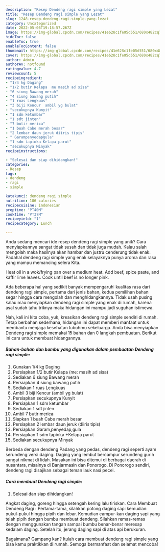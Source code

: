 ```yaml
---
description: "Resep Dendeng ragi simple yang Lezat"
title: "Resep Dendeng ragi simple yang Lezat"
slug: 1248-resep-dendeng-ragi-simple-yang-lezat
category: Uncategorized
date: 2022-05-05T19:18:57.267Z
image: https://img-global.cpcdn.com/recipes/41e628c1fe05d551/680x482cq70/dendeng-ragi-simple-foto-resep-utama.jpg
hideToc: false
enableToc: true
enableTocContent: false
thumbnail: https://img-global.cpcdn.com/recipes/41e628c1fe05d551/680x482cq70/dendeng-ragi-simple-foto-resep-utama.jpg
cover: https://img-global.cpcdn.com/recipes/41e628c1fe05d551/680x482cq70/dendeng-ragi-simple-foto-resep-utama.jpg
author: Admin
authorAv: notfound
ratingvalue: 4.7
reviewcount: 5
recipeingredient:
- "1/4 kg Daging"
- "1/2 butir Kelapa  me masih ad sisa"
- "6 siung Bawang merah"
- "4 siung bawang putih"
- "1 ruas Lengkuas"
- "3 biji Kencur  ambil yg bulat"
- "secukupnya Kunyit"
- "1 sdm ketumbar"
- "1 sdt jinten"
- "7 butir merica"
- "1 buah Cabe merah besar"
- "2 lembar daun jeruk diiris tipis"
- " Garampenyedapgula"
- "1 sdm tapioka Kelapa parut"
- "secukupnya Minyak"
recipeinstructions:

- "Selesai dan siap dihidangkan!"
categories:
- Resep
tags:
- dendeng
- ragi
- simple

katakunci: dendeng ragi simple 
nutrition: 106 calories
recipecuisine: Indonesian
preptime: "PT40M"
cooktime: "PT37M"
recipeyield: "1"
recipecategory: Lunch

---
```





Anda sedang mencari ide resep dendeng ragi simple yang unik? Cara menyiapkannya sangat tidak susah dan tidak juga mudah. Kalau salah mengolah maka hasilnya akan hambar dan justru cenderung tidak enak. Padahal dendeng ragi simple yang enak selayaknya punya aroma dan rasa yang mampu memancing selera Kita.





Heat oil in a wok/frying pan over a medium heat. Add beef, spice paste, and kaffir lime leaves. Cook until beef is no longer pink.

Ada beberapa hal yang sedikit banyak mempengaruhi kualitas rasa dari dendeng ragi simple, pertama dari jenis bahan, kedua pemilihan bahan segar hingga cara mengolah dan menghidangkannya. Tidak usah pusing kalau mau menyiapkan dendeng ragi simple yang enak di rumah, karena asal sudah tahu triknya maka hidangan ini mampu jadi suguhan istimewa.






Nah, kali ini kita coba, yuk, kreasikan dendeng ragi simple sendiri di rumah. Tetap berbahan sederhana, hidangan ini dapat memberi manfaat untuk membantu menjaga kesehatan tubuhmu sekeluarga. Anda bisa menyiapkan Dendeng ragi simple memakai 15 bahan dan 0 langkah pembuatan. Berikut ini cara untuk membuat hidangannya.

<!--inarticleads1-->

##### Bahan-bahan dan bumbu yang digunakan dalam pembuatan Dendeng ragi simple:

1. Gunakan 1/4 kg Daging
1. Persiapkan 1/2 butir Kelapa  (me: masih ad sisa)
1. Sediakan 6 siung Bawang merah
1. Persiapkan 4 siung bawang putih
1. Sediakan 1 ruas Lengkuas
1. Ambil 3 biji Kencur  (ambil yg bulat)
1. Persiapkan secukupnya Kunyit
1. Persiapkan 1 sdm ketumbar
1. Sediakan 1 sdt jinten
1. Ambil 7 butir merica
1. Siapkan 1 buah Cabe merah besar
1. Persiapkan 2 lembar daun jeruk (diiris tipis)
1. Persiapkan  Garam,penyedap,gula
1. Persiapkan 1 sdm tapioka +Kelapa parut
1. Sediakan secukupnya Minyak


Berbeda dengan dendeng Padang yang pedas, dendeng ragi seperti ayam serundeng versi daging. Daging yang lembut bercampur serundeng gurih sangat nikmat di lidah. Masakan ini bisa ditemui di berbagai daerah di nusantara, misalnya di Banjarmasin dan Ponorogo. Di Ponorogo sendiri, dendeng ragi disajikan sebagai teman lauk nasi pecel. 

<!--inarticleads2-->

##### Cara membuat Dendeng ragi simple:


1. Selesai dan siap dihidangkan!

Angkat daging, goreng hingga setengah kering lalu tiriskan. Cara Membuat Dendeng Ragi : Pertama-tama, silahkan potong daging sapi kemudian pukul-pukul hingga pipih dan lebar. Kemudian campur-kan daging sapi yang telah pipih dengan bumbu membuat dendeng. Silahkan remas-remas dengan menggunakan tangan sampai bumbu benar-benar meresap kedalam daging. Setelah itu, jerang daging sapi di atas api berukuran. 

Bagaimana? Gampang kan? Itulah cara membuat dendeng ragi simple yang bisa kamu praktikkan di rumah. Semoga bermanfaat dan selamat mencoba!
